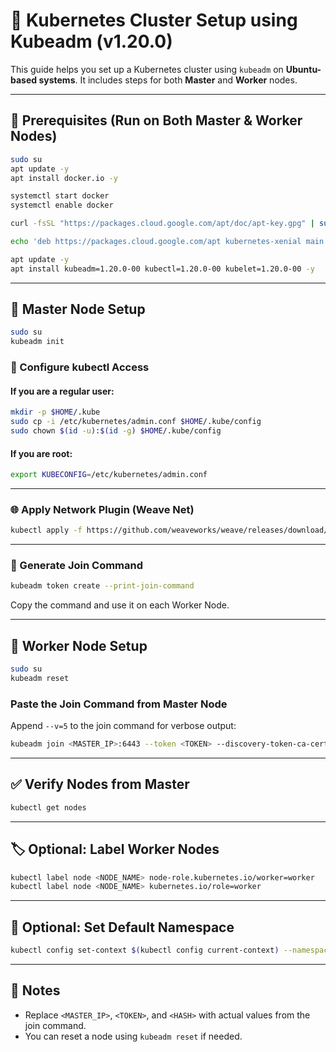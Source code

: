 
# 🚀 Kubernetes Cluster Setup using Kubeadm (v1.20.0)

This guide helps you set up a Kubernetes cluster using `kubeadm` on **Ubuntu-based systems**. It includes steps for both **Master** and **Worker** nodes.

---

## 🧰 Prerequisites (Run on Both Master & Worker Nodes)

```bash
sudo su
apt update -y
apt install docker.io -y

systemctl start docker
systemctl enable docker

curl -fsSL "https://packages.cloud.google.com/apt/doc/apt-key.gpg" | sudo gpg --dearmor -o /etc/apt/trusted.gpg.d/kubernetes-archive-keyring.gpg

echo 'deb https://packages.cloud.google.com/apt kubernetes-xenial main' > /etc/apt/sources.list.d/kubernetes.list

apt update -y
apt install kubeadm=1.20.0-00 kubectl=1.20.0-00 kubelet=1.20.0-00 -y
```

---

## 🧩 Master Node Setup

```bash
sudo su
kubeadm init
```

### 🔧 Configure kubectl Access

#### If you are a regular user:

```bash
mkdir -p $HOME/.kube
sudo cp -i /etc/kubernetes/admin.conf $HOME/.kube/config
sudo chown $(id -u):$(id -g) $HOME/.kube/config
```

#### If you are root:

```bash
export KUBECONFIG=/etc/kubernetes/admin.conf
```

---

### 🌐 Apply Network Plugin (Weave Net)

```bash
kubectl apply -f https://github.com/weaveworks/weave/releases/download/v2.8.1/weave-daemonset-k8s.yaml
```

---

### 🔑 Generate Join Command

```bash
kubeadm token create --print-join-command
```

Copy the command and use it on each Worker Node.

---

## 🧮 Worker Node Setup

```bash
sudo su
kubeadm reset
```

### Paste the Join Command from Master Node

Append `--v=5` to the join command for verbose output:

```bash
kubeadm join <MASTER_IP>:6443 --token <TOKEN> --discovery-token-ca-cert-hash <HASH> --v=5
```

---

## ✅ Verify Nodes from Master

```bash
kubectl get nodes
```

---

## 🏷️ Optional: Label Worker Nodes

```bash
kubectl label node <NODE_NAME> node-role.kubernetes.io/worker=worker
kubectl label node <NODE_NAME> kubernetes.io/role=worker
```

---

## 📂 Optional: Set Default Namespace

```bash
kubectl config set-context $(kubectl config current-context) --namespace=dev
```

---

## 📌 Notes

- Replace `<MASTER_IP>`, `<TOKEN>`, and `<HASH>` with actual values from the join command.
- You can reset a node using `kubeadm reset` if needed.
